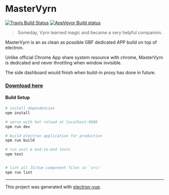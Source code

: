 # MasterVyrn
[![Travis Build Status](https://travis-ci.org/LightouchDev/MasterVyrn.svg?branch=master)](https://travis-ci.org/LightouchDev/MasterVyrn) [![AppVeyor Build status](https://ci.appveyor.com/api/projects/status/0922t0n0tggadlvl?svg=true)](https://ci.appveyor.com/project/miaulightouch/mastervyrn)


> Someday, Vyrn learned magic and became a very helpful companion.

MasterVyrn is an as clean as possible GBF dedicated APP build on top of electron.

Unlike official Chrome App share system resource with chrome, MasterVyrn is dedicated and never throttling when window invisible.

The side dashboard would finish when build-in proxy has done in future.

### [Download here](https://github.com/LightouchDev/MasterVyrn/releases)

#### Build Setup

``` bash
# install dependencies
npm install

# serve with hot reload at localhost:9080
npm run dev

# build electron application for production
npm run build

# run unit & end-to-end tests
npm test


# lint all JS/Vue component files in `src/`
npm run lint

```

---

This project was generated with [electron-vue](https://github.com/SimulatedGREG/electron-vue).